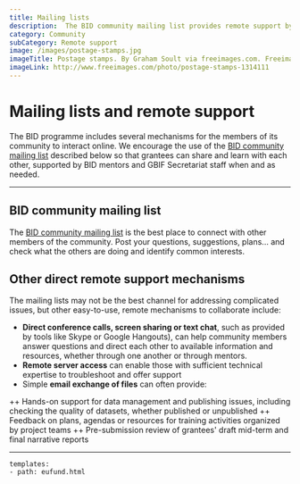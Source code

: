 ```yaml
---
title: Mailing lists
description:  The BID community mailing list provides remote support by enabling grantees to share and learn with each other, with additional help from BID mentors and GBIF Secretariat staff as needed.
category: Community
subCategory: Remote support
image: /images/postage-stamps.jpg
imageTitle: Postage stamps. By Graham Soult via freeimages.com. Freeimages content license.
imageLink: http://www.freeimages.com/photo/postage-stamps-1314111
---
```

# Mailing lists and remote support

The BID programme includes several mechanisms for the members of its community to interact online. We encourage the use of the [BID community mailing list](http://lists.gbif.org/mailman/listinfo/bid-community) described below so that grantees can share and learn with each other, supported by BID mentors and GBIF Secretariat staff when and as needed.

-----------

## BID community mailing list

The [BID community mailing list](http://lists.gbif.org/mailman/listinfo/bid-community) is the best place to connect with other members of the community. Post your questions, suggestions, plans... and check what the others are doing and identify common interests.

## Other direct remote support mechanisms

The mailing lists may not be the best channel for addressing complicated issues, but other easy-to-use, remote mechanisms to collaborate include:

+ **Direct conference calls, screen sharing or text chat**, such as provided by tools like Skype or Google Hangouts), can help community members answer questions and direct each other to available information and resources, whether through one another or through mentors.
+ **Remote server access** can enable those with sufficient technical expertise to troubleshoot and offer support
+ Simple **email exchange of files** can often provide:

++ Hands-on support for data management and publishing issues, including checking the quality of datasets, whether published or unpublished
++ Feedback on plans, agendas or resources for training activities organized by project teams
++ Pre-submission review of grantees' draft mid-term and final narrative reports

-----------

```styledYaml
templates:
- path: eufund.html
```